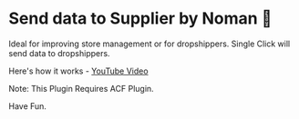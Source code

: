 # Send data to Supplier by Noman 🚚
Ideal for improving store management or for dropshippers. Single Click will send data to dropshippers. 

Here's how it works - [YouTube Video](https://youtu.be/0G4DSzmim0M)

Note: This Plugin Requires ACF Plugin.

Have Fun.
